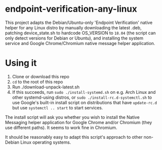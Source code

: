# endpoint-verification-any-linux
This project adapts the Debian/Ubuntu-only 'Endpoint Verification' native helper for any Linux distro by manually downloading the latest .deb, patching device_state.sh to hardcode OS_VERSION to `18.04` (the script can only detect versions for Debian or Ubuntu), and installing the system service and Google Chrome/Chromium native message helper application.

# Using it
1. Clone or download this repo
2. `cd` to the root of this repo
3. Run ./download-unpack-latest.sh
4. If this succeeds, run `sudo ./install-systemd.sh` on e.g. Arch Linux and other systemd-using distros, or `sudo ./install-rc.d-systemctl.sh` to use Google's built-in install script on distributions that have `update-rc.d` but use `systemctl .. start` to start services.

The install script will ask you whether you wish to install the Native Messaging helper application for Google Chrome and/or Chromium (they use different paths). It seems to work fine in Chromium.

It should be reasonably easy to adapt this script's approach to other non-Debian Linux operating systems.
